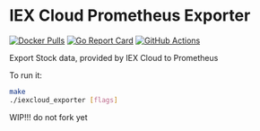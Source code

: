 # IEX Cloud Prometheus Exporter

[![Docker Pulls](https://img.shields.io/docker/pulls/vglafirov/iexcloud_exporter.svg?maxAge=604800)](https://hub.docker.com/repository/docker/vglafirov/iexcloud_exporter)
[![Go Report Card](https://goreportcard.com/badge/github.com/vglafirov/iexcloud_exporter)](https://goreportcard.com/report/github.com/vglafirov/iexcloud_exporter)
[![GitHub Actions](https://github.com/vglafirov/iexcloud_exporter/workflows/Go/badge.svg)](https://github.com/vglafirov/iexcloud_exporter/actions)

Export Stock data, provided by IEX Cloud to Prometheus

To run it:

```bash
make
./iexcloud_exporter [flags]
```

WIP!!! do not fork yet